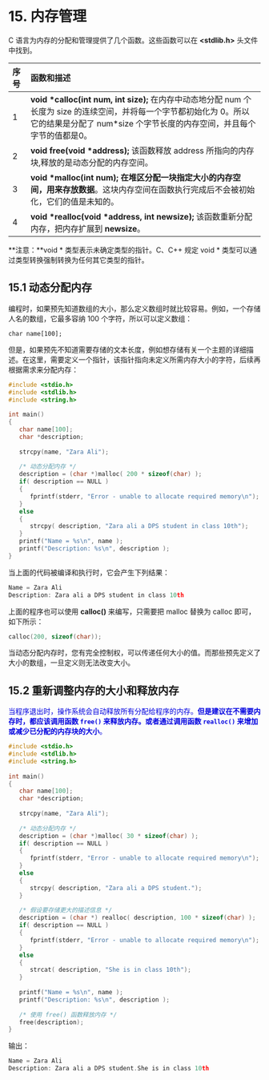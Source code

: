 # 15. 内存管理

C 语言为内存的分配和管理提供了几个函数。这些函数可以在 **<stdlib.h>** 头文件中找到。

| 序号 | 函数和描述                                                   |
| :--- | :----------------------------------------------------------- |
| 1    | **void \*calloc(int num, int size);** 在内存中动态地分配 num 个长度为 size 的连续空间，并将每一个字节都初始化为 0。所以它的结果是分配了 num*size 个字节长度的内存空间，并且每个字节的值都是0。 |
| 2    | **void free(void \*address);** 该函数释放 address 所指向的内存块,释放的是动态分配的内存空间。 |
| 3    | **void \*malloc(int num);** **在堆区分配一块指定大小的内存空间，用来存放数据**。这块内存空间在函数执行完成后不会被初始化，它们的值是未知的。 |
| 4    | **void \*realloc(void \*address, int newsize);** 该函数重新分配内存，把内存扩展到 **newsize**。 |

**注意：**void * 类型表示未确定类型的指针。C、C++ 规定 void * 类型可以通过类型转换强制转换为任何其它类型的指针。

## 15.1 动态分配内存

编程时，如果预先知道数组的大小，那么定义数组时就比较容易。例如，一个存储人名的数组，它最多容纳 100 个字符，所以可以定义数组：

```
char name[100];
```

但是，如果预先不知道需要存储的文本长度，例如想存储有关一个主题的详细描述。在这里，需要定义一个指针，该指针指向未定义所需内存大小的字符，后续再根据需求来分配内存：

```c
#include <stdio.h>
#include <stdlib.h>
#include <string.h>
 
int main()
{
   char name[100];
   char *description;
 
   strcpy(name, "Zara Ali");
 
   /* 动态分配内存 */
   description = (char *)malloc( 200 * sizeof(char) );
   if( description == NULL )
   {
      fprintf(stderr, "Error - unable to allocate required memory\n");
   }
   else
   {
      strcpy( description, "Zara ali a DPS student in class 10th");
   }
   printf("Name = %s\n", name );
   printf("Description: %s\n", description );
}
```

当上面的代码被编译和执行时，它会产生下列结果：

```c
Name = Zara Ali
Description: Zara ali a DPS student in class 10th
```

上面的程序也可以使用 **calloc()** 来编写，只需要把 malloc 替换为 calloc 即可，如下所示：

```c
calloc(200, sizeof(char));
```

当动态分配内存时，您有完全控制权，可以传递任何大小的值。而那些预先定义了大小的数组，一旦定义则无法改变大小。

## 15.2 重新调整内存的大小和释放内存

<font color=skygreen>当程序退出时，操作系统会自动释放所有分配给程序的内存。**但是建议在不需要内存时，都应该调用函数 `free()` 来释放内存。或者通过调用函数 `realloc()` 来增加或减少已分配的内存块的大小**。</font>

```c
#include <stdio.h>
#include <stdlib.h>
#include <string.h>
 
int main()
{
   char name[100];
   char *description;
 
   strcpy(name, "Zara Ali");
 
   /* 动态分配内存 */
   description = (char *)malloc( 30 * sizeof(char) );
   if( description == NULL )
   {
      fprintf(stderr, "Error - unable to allocate required memory\n");
   }
   else
   {
      strcpy( description, "Zara ali a DPS student.");
   }
    
   /* 假设要存储更大的描述信息 */
   description = (char *) realloc( description, 100 * sizeof(char) );
   if( description == NULL )
   {
      fprintf(stderr, "Error - unable to allocate required memory\n");
   }
   else
   {
      strcat( description, "She is in class 10th");
   }
   
   printf("Name = %s\n", name );
   printf("Description: %s\n", description );
 
   /* 使用 free() 函数释放内存 */
   free(description);
}
```

输出：

```c
Name = Zara Ali
Description: Zara ali a DPS student.She is in class 10th
```